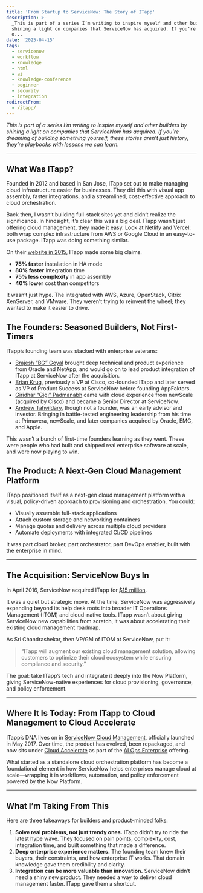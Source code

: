 ```yaml
---
title: 'From Startup to ServiceNow: The Story of ITapp'
description: >-
  _This is part of a series I’m writing to inspire myself and other builders by
  shining a light on companies that ServiceNow has acquired. If you’re dreaming
  o...
date: '2025-04-15'
tags:
  - servicenow
  - workflow
  - knowledge
  - html
  - ai
  - knowledge-conference
  - beginner
  - security
  - integration
redirectFrom:
  - /itapp/
---
```


_This is part of a series I’m writing to inspire myself and other builders by shining a light on companies that ServiceNow has acquired. If you’re dreaming of building something yourself, these stories aren’t just history, they’re playbooks with lessons we can learn._

---

## What Was ITapp?

Founded in 2012 and based in San Jose, ITapp set out to make managing cloud infrastructure easier for businesses. They did this with visual app assembly, faster integrations, and a streamlined, cost-effective approach to cloud orchestration.

Back then, I wasn’t building full-stack sites yet and didn’t realize the significance. In hindsight, it’s clear this was a big deal. ITapp wasn’t just offering cloud management, they made it easy. Look at Netlify and Vercel: both wrap complex infrastructure from AWS or Google Cloud in an easy-to-use package. ITapp was doing something similar.

On their [website in 2015](https://web.archive.org/web/20151101114337/http://www.itapp.com/?_bhlid=6088df797ee93d35e090d692cb4f983b15578926), ITapp made some big claims.

- **75% faster** installation in HA mode
- **80% faster** integration time
- **75% less complexity** in app assembly
- **40% lower** cost than competitors

It wasn’t just hype. The integrated with AWS, Azure, OpenStack, Citrix XenServer, and VMware. They weren’t trying to reinvent the wheel; they wanted to make it easier to drive.

## The Founders: Seasoned Builders, Not First-Timers

 ITapp’s founding team was stacked with enterprise veterans:

- [Brajesh “BG” Goyal](https://www.linkedin.com/in/brajeshgoyal/?_bhlid=4a126fd9af40a1ba1f08f3b02d0010c8a05c028c) brought deep technical and product experience from Oracle and NetApp, and would go on to lead product integration of ITapp at ServiceNow after the acquisition.
- [Brian Krug](https://www.linkedin.com/in/krugone/?_bhlid=eab5e58f17f9d69d20d10bc4a817c21f9bf8135e), previously a VP at Cisco, co-founded ITapp and later served as VP of Product Success at ServiceNow before founding AppFaktors.
- [Giridhar “Gigi” Padmanabh](https://www.linkedin.com/in/giridhar-padmanabh/?_bhlid=4fe66e5fc9bc535ce6347cd95ef00e663d0df389) came with cloud experience from newScale (acquired by Cisco) and became a Senior Director at ServiceNow.
- [Andrew Tahvildary](https://www.linkedin.com/in/tahvildary/?_bhlid=df8620cd3ebb7ddfdbeeb2871da251a206656f18), though not a founder, was an early advisor and investor. Bringing in battle-tested engineering leadership from his time at Primavera, newScale, and later companies acquired by Oracle, EMC, and Apple.

This wasn’t a bunch of first-time founders learning as they went. These were people who had built and shipped real enterprise software at scale, and were now playing to win.

## The Product: A Next-Gen Cloud Management Platform

ITapp positioned itself as a next-gen cloud management platform with a visual, policy-driven approach to provisioning and orchestration. You could:

- Visually assemble full-stack applications
- Attach custom storage and networking containers
- Manage quotas and delivery across multiple cloud providers
- Automate deployments with integrated CI/CD pipelines 

It was part cloud broker, part orchestrator, part DevOps enabler, built with the enterprise in mind. 

---

## The Acquisition: ServiceNow Buys In

 In April 2016, ServiceNow acquired ITapp for [$15 million](https://www.sec.gov/Archives/edgar/data/0001373715/0001373715-16-000364-index.htm?utm_source=jace.pro&utm_medium=newsletter&utm_campaign=from-startup-to-servicenow-the-story-of-itapp&_bhlid=5feb389e415367f6dc1f384bbe39a9a517fcc4ee).

It was a quiet but strategic move. At the time, ServiceNow was aggressively expanding beyond its help desk roots into broader IT Operations Management (ITOM) and cloud-native tools. ITapp wasn’t about giving ServiceNow new capabilities from scratch, it was about accelerating their existing cloud management roadmap.

As Sri Chandrashekar, then VP/GM of ITOM at ServiceNow, put it:

> “ITapp will augment our existing cloud management solution, allowing customers to optimize their cloud ecosystem while ensuring compliance and security.”

The goal: take ITapp’s tech and integrate it deeply into the Now Platform, giving ServiceNow-native experiences for cloud provisioning, governance, and policy enforcement. 

---

## Where It Is Today: From ITapp to Cloud Management to Cloud Accelerate

ITapp’s DNA lives on in [ServiceNow Cloud Management](https://www.servicenow.com/products/cloud-management.html?utm_source=jace.pro&utm_medium=newsletter&utm_campaign=from-startup-to-servicenow-the-story-of-itapp&_bhlid=201d5dbeb5c9a190c84c9028e9d97597f0b8d52e), officially launched in May 2017. Over time, the product has evolved, been repackaged, and now sits under [Cloud Accelerate](https://www.servicenow.com/products/cloud-management.html?_bhlid=cf3d61f48ac814cbe199b3f1abc304a3baacff28) as part of the [AI Ops Enterprise](https://www.servicenow.com/content/dam/servicenow-assets/public/en-us/doc-type/other-document/entitlements/sn-it-operations-management.pdf?_bhlid=7aba6ee7a19768d10f93170869805b824089ba30) offering.

What started as a standalone cloud orchestration platform has become a foundational element in how ServiceNow helps enterprises manage cloud at scale—wrapping it in workflows, automation, and policy enforcement powered by the Now Platform. 

---

## What I’m Taking From This

 Here are three takeaways for builders and product-minded folks:

1. **Solve real problems, not just trendy ones.**
    ITapp didn’t try to ride the latest hype wave. They focused on pain points, complexity, cost, integration time, and built something that made a difference.
2. **Deep enterprise experience matters.**
    The founding team knew their buyers, their constraints, and how enterprise IT works. That domain knowledge gave them credibility and clarity.
3. **Integration can be more valuable than innovation.**
    ServiceNow didn’t need a shiny new product. They needed a way to deliver cloud management faster. ITapp gave them a shortcut.
